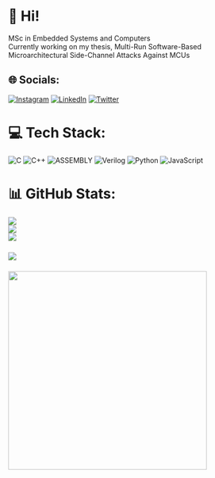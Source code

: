 # 🚀 Hi!
MSc in Embedded Systems and Computers<br>Currently working on my thesis, Multi-Run Software-Based Microarchitectural Side-Channel Attacks Against MCUs


## 🌐 Socials:
[![Instagram](https://img.shields.io/badge/Instagram-%23E4405F.svg?logo=Instagram&logoColor=white)](https://instagram.com/andrebarbosa3) [![LinkedIn](https://img.shields.io/badge/LinkedIn-%230077B5.svg?logo=linkedin&logoColor=white)](https://linkedin.com/in/andre3barbosa) [![Twitter](https://img.shields.io/badge/Twitter-%231DA1F2.svg?logo=Twitter&logoColor=white)](https://twitter.com/andre3barbosa) 

# 💻 Tech Stack:
![C](https://img.shields.io/badge/c-%2300599C.svg?style=for-the-badge&logo=c&logoColor=white) 
![C++](https://img.shields.io/badge/c++-%2300599C.svg?style=for-the-badge&logo=c%2B%2B&logoColor=white) 
![ASSEMBLY](https://img.shields.io/badge/_-ASM-6E4C13.svg?style=for-the-badge)
![Verilog](https://img.shields.io/badge/Verilog-020385?style=for-the-badge)
![Python](https://img.shields.io/badge/python-3670A0?style=for-the-badge&logo=python&logoColor=ffdd54) 
![JavaScript](https://img.shields.io/badge/javascript-%23323330.svg?style=for-the-badge&logo=javascript&logoColor=%23F7DF1E) 

# 📊 GitHub Stats:
![](https://github-readme-stats.vercel.app/api?username=andre3barbosa&theme=tokyonight&hide_border=false&include_all_commits=true&count_private=true)<br/>
![](https://github-readme-streak-stats.herokuapp.com/?user=andre3barbosa&theme=tokyonight&hide_border=false)<br/>
![](https://github-readme-stats.vercel.app/api/top-langs/?username=andre3barbosa&theme=tokyonight&hide_border=false&include_all_commits=true&count_private=true&layout=compact)

### 
![](https://quotes-github-readme.vercel.app/api?type=horizontal&theme=radical)

### 
<img src='https://randommeme-five.vercel.app/' style="height: 400px;"/>
